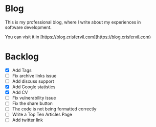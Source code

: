 # Blog
This is my professional blog, where I write about my experiences in software development. 

You can visit it in [https://blog.crisfervil.com](https://blog.crisfervil.com)

# Backlog
- [x] Add Tags
- [ ] Fix archive links issue
- [ ] Add discuss support
- [x] Add Google statistics
- [x] Add CV
- [ ] Fix vulnerability issue
- [ ] Fix the share button
- [ ] The code is not being formatted correctly
- [ ] Write a Top Ten Articles Page
- [ ] Add twitter link